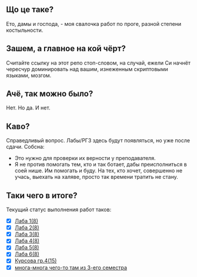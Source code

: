 ## Що це таке?
Ето, дамы и господа, - моя свалочка работ по проге, разной степени костыльности.

## Зашем, а главное на кой чёрт?
Считайте ссылку на этот репо стоп-словом, на случай, ежели Си начнёт чересчур доминировать над вашим, изнеженным скриптовыми языками, мозгом.

## Ачё, так можно было?
Нет. Но да. И нет.

## Каво?
Справедливый вопрос. Лабы/РГЗ здесь будут появляться, но уже после сдачи.
Собсна:
 * Это нужно для проверки их верности у преподавателя.
 * Я не против помогать тем, кто и так ботает, дабы преисполниться в соей нише. Им помогать и буду. На тех, кто хочет, совершенно не учась, выехать на халяве, просто так времени тратить не стану.

 ## Таки чего в итоге?
 Текущий статус выполнения работ таков:
  - [x] [Лаба 1(8)](https://github.com/Linadil/NSTU_Programming/tree/master/semester2/lab1_8)
  - [x] [Лаба 2(8)](https://github.com/Linadil/NSTU_Programming/tree/master/semester2/lab2_8)
  - [x] [Лаба 3(8)](https://github.com/Linadil/NSTU_Programming/tree/master/semester2/lab3_8)
  - [x] [Лаба 4(8)](https://github.com/Linadil/NSTU_Programming/tree/master/semester2/lab4_8)
  - [x] [Лаба 5(8)](https://github.com/Linadil/NSTU_Programming/tree/master/semester2/lab5_8)
  - [x] [Лаба 6(8)](https://github.com/Linadil/NSTU_Programming/tree/master/semester2/lab6_8)
  - [x] [Курсова гр.4(15)](https://github.com/Linadil/NSTU_Programming/tree/master/semester2/Kursovaya)
  - [x] [многа-многа чего-то там из 3-его семестра](http://gun.cs.nstu.ru/winprog/)
